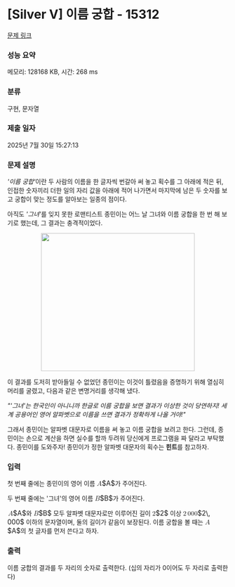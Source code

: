 # [Silver V] 이름 궁합 - 15312 

[문제 링크](https://www.acmicpc.net/problem/15312) 

### 성능 요약

메모리: 128168 KB, 시간: 268 ms

### 분류

구현, 문자열

### 제출 일자

2025년 7월 30일 15:27:13

### 문제 설명

<p><em>'이름 궁합'</em>이란 두 사람의 이름을 한 글자씩 번갈아 써 놓고 획수를 그 아래에 적은 뒤, 인접한 숫자끼리 더한 일의 자리 값을 아래에 적어 나가면서 마지막에 남은 두 숫자를 보고 궁합이 맞는 정도를 알아보는 일종의 점이다.</p>

<p>아직도 <em>'그녀'</em>를 잊지 못한 로맨티스트 종민이는 어느 날 그녀와 이름 궁합을 한 번 해 보기로 했는데, 그 결과는 충격적이었다.</p>

<p style="text-align:center"><img alt="" src="https://onlinejudgeimages.s3-ap-northeast-1.amazonaws.com/problem/15312/1.jpg" style="height:314px; width:350px"></p>

<p>이 결과를 도저히 받아들일 수 없었던 종민이는 이것이 틀렸음을 증명하기 위해 열심히 머리를 굴렸고, 다음과 같은 변명거리를 생각해 냈다.</p>

<p><em>"'그녀'는 한국인이 아니니까 한글로 이름 궁합을 보면 결과가 이상한 것이 당연하지! 세계 공용어인 영어 알파벳으로 이름을 쓰면 결과가 정확하게 나올 거야!"</em></p>

<p>그래서 종민이는 알파벳 대문자로 이름을 써 놓고 이름 궁합을 보려고 한다. 그런데, 종민이는 손으로 계산을 하면 실수를 할까 두려워 당신에게 프로그램을 짜 달라고 부탁했다. 종민이를 도와주자! 종민이가 정한 알파벳 대문자의 획수는 <strong>힌트</strong>를 참고하자.</p>

### 입력 

 <p>첫 번째 줄에는 종민이의 영어 이름 <mjx-container class="MathJax" jax="CHTML" style="font-size: 109%; position: relative;"><mjx-math class="MJX-TEX" aria-hidden="true"><mjx-mi class="mjx-i"><mjx-c class="mjx-c1D434 TEX-I"></mjx-c></mjx-mi></mjx-math><mjx-assistive-mml unselectable="on" display="inline"><math xmlns="http://www.w3.org/1998/Math/MathML"><mi>A</mi></math></mjx-assistive-mml><span aria-hidden="true" class="no-mathjax mjx-copytext">$A$</span></mjx-container>가 주어진다. </p>

<p>두 번째 줄에는 '그녀'의 영어 이름 <mjx-container class="MathJax" jax="CHTML" style="font-size: 109%; position: relative;"><mjx-math class="MJX-TEX" aria-hidden="true"><mjx-mi class="mjx-i"><mjx-c class="mjx-c1D435 TEX-I"></mjx-c></mjx-mi></mjx-math><mjx-assistive-mml unselectable="on" display="inline"><math xmlns="http://www.w3.org/1998/Math/MathML"><mi>B</mi></math></mjx-assistive-mml><span aria-hidden="true" class="no-mathjax mjx-copytext">$B$</span></mjx-container>가 주어진다.</p>

<p><mjx-container class="MathJax" jax="CHTML" style="font-size: 109%; position: relative;"> <mjx-math class="MJX-TEX" aria-hidden="true"><mjx-mi class="mjx-i"><mjx-c class="mjx-c1D434 TEX-I"></mjx-c></mjx-mi></mjx-math><mjx-assistive-mml unselectable="on" display="inline"><math xmlns="http://www.w3.org/1998/Math/MathML"><mi>A</mi></math></mjx-assistive-mml><span aria-hidden="true" class="no-mathjax mjx-copytext">$A$</span></mjx-container>와 <mjx-container class="MathJax" jax="CHTML" style="font-size: 109%; position: relative;"><mjx-math class="MJX-TEX" aria-hidden="true"><mjx-mi class="mjx-i"><mjx-c class="mjx-c1D435 TEX-I"></mjx-c></mjx-mi></mjx-math><mjx-assistive-mml unselectable="on" display="inline"><math xmlns="http://www.w3.org/1998/Math/MathML"><mi>B</mi></math></mjx-assistive-mml><span aria-hidden="true" class="no-mathjax mjx-copytext">$B$</span></mjx-container> 모두 알파벳 대문자로만 이루어진 길이 <mjx-container class="MathJax" jax="CHTML" style="font-size: 109%; position: relative;"><mjx-math class="MJX-TEX" aria-hidden="true"><mjx-mn class="mjx-n"><mjx-c class="mjx-c32"></mjx-c></mjx-mn></mjx-math><mjx-assistive-mml unselectable="on" display="inline"><math xmlns="http://www.w3.org/1998/Math/MathML"><mn>2</mn></math></mjx-assistive-mml><span aria-hidden="true" class="no-mathjax mjx-copytext">$2$</span></mjx-container> 이상 <mjx-container class="MathJax" jax="CHTML" style="font-size: 109%; position: relative;"><mjx-math class="MJX-TEX" aria-hidden="true"><mjx-mn class="mjx-n"><mjx-c class="mjx-c32"></mjx-c></mjx-mn><mjx-mstyle><mjx-mspace style="width: 0.167em;"></mjx-mspace></mjx-mstyle><mjx-mn class="mjx-n"><mjx-c class="mjx-c30"></mjx-c><mjx-c class="mjx-c30"></mjx-c><mjx-c class="mjx-c30"></mjx-c></mjx-mn></mjx-math><mjx-assistive-mml unselectable="on" display="inline"><math xmlns="http://www.w3.org/1998/Math/MathML"><mn>2</mn><mstyle scriptlevel="0"><mspace width="0.167em"></mspace></mstyle><mn>000</mn></math></mjx-assistive-mml><span aria-hidden="true" class="no-mathjax mjx-copytext">$2\, 000$</span></mjx-container> 이하의 문자열이며, 둘의 길이가 같음이 보장된다. 이름 궁합을 볼 때는 <mjx-container class="MathJax" jax="CHTML" style="font-size: 109%; position: relative;"><mjx-math class="MJX-TEX" aria-hidden="true"><mjx-mi class="mjx-i"><mjx-c class="mjx-c1D434 TEX-I"></mjx-c></mjx-mi></mjx-math><mjx-assistive-mml unselectable="on" display="inline"><math xmlns="http://www.w3.org/1998/Math/MathML"><mi>A</mi></math></mjx-assistive-mml><span aria-hidden="true" class="no-mathjax mjx-copytext">$A$</span></mjx-container>의 첫 글자를 먼저 쓴다고 하자.</p>

### 출력 

 <p>이름 궁합의 결과를 두 자리의 숫자로 출력한다. (십의 자리가 0이어도 두 자리로 출력한다)</p>

